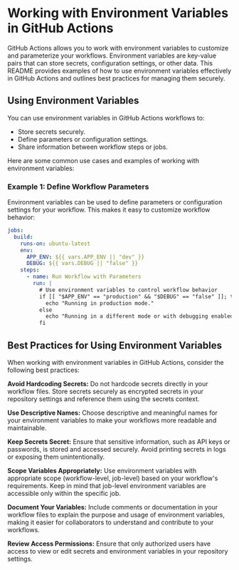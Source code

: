 # Working with Environment Variables in GitHub Actions

GitHub Actions allows you to work with environment variables to customize and parameterize your workflows. Environment variables are key-value pairs that can store secrets, configuration settings, or other data. This README provides examples of how to use environment variables effectively in GitHub Actions and outlines best practices for managing them securely.

## Using Environment Variables

You can use environment variables in GitHub Actions workflows to:

- Store secrets securely.
- Define parameters or configuration settings.
- Share information between workflow steps or jobs.

Here are some common use cases and examples of working with environment variables:

### Example 1: Define Workflow Parameters

Environment variables can be used to define parameters or configuration settings for your workflow. This makes it easy to customize workflow behavior:

```yaml
jobs:
  build:
    runs-on: ubuntu-latest
    env:
      APP_ENV: ${{ vars.APP_ENV || "dev" }}
      DEBUG: ${{ vars.DEBUG || "false" }}
    steps:
      - name: Run Workflow with Parameters
        run: |
          # Use environment variables to control workflow behavior
          if [[ "$APP_ENV" == "production" && "$DEBUG" == "false" ]]; then
            echo "Running in production mode."
          else
            echo "Running in a different mode or with debugging enabled."
          fi
```

## Best Practices for Using Environment Variables

When working with environment variables in GitHub Actions, consider the following best practices:

**Avoid Hardcoding Secrets:** Do not hardcode secrets directly in your workflow files. Store secrets securely as encrypted secrets in your repository settings and reference them using the secrets context.

**Use Descriptive Names:** Choose descriptive and meaningful names for your environment variables to make your workflows more readable and maintainable.

**Keep Secrets Secret:** Ensure that sensitive information, such as API keys or passwords, is stored and accessed securely. Avoid printing secrets in logs or exposing them unintentionally.

**Scope Variables Appropriately:** Use environment variables with appropriate scope (workflow-level, job-level) based on your workflow's requirements. Keep in mind that job-level environment variables are accessible only within the specific job.

**Document Your Variables:** Include comments or documentation in your workflow files to explain the purpose and usage of environment variables, making it easier for collaborators to understand and contribute to your workflows.

**Review Access Permissions:** Ensure that only authorized users have access to view or edit secrets and environment variables in your repository settings.
